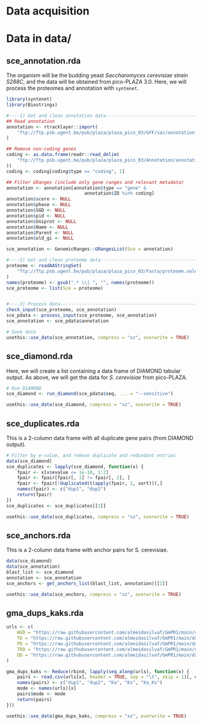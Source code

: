 Data acquisition
================

# Data in data/

## sce_annotation.rda

The organism will be the budding yeast *Saccharomyces cerevisiae strain
S288C*, and the data will be obtained from pico-PLAZA 3.0. Here, we will
process the proteomes and annotation with `syntenet`.

``` r
library(syntenet)
library(Biostrings)

#----1) Get and clean annotation data-------------------------------------------
## Read annotation
annotation <- rtracklayer::import(
    "ftp://ftp.psb.ugent.be/pub/plaza/plaza_pico_03/GFF/sac/annotation.selected_transcript.exon_features.sac.gff3.gz"
)

## Remove non-coding genes
coding <- as.data.frame(readr::read_delim(
    "ftp://ftp.psb.ugent.be/pub/plaza/plaza_pico_03/Annotation/annotation.selected_transcript.sac.csv.gz", skip = 8, delim = ";", show_col_types = FALSE
))
coding <- coding[coding$type == "coding", 1]

## Filter GRanges (include only gene ranges and relevant metadata)
annotation <- annotation[annotation$type == "gene" & 
                             annotation$ID %in% coding]
annotation$score <- NULL
annotation$phase <- NULL
annotation$SGD <- NULL
annotation$pid <- NULL
annotation$Uniprot <- NULL
annotation$Name <- NULL
annotation$Parent <- NULL
annotation$old_gi <- NULL

sce_annotation <- GenomicRanges::GRangesList(Sce = annotation)

#----2) Get and clean proteome data---------------------------------------------
proteome <- readAAStringSet(
    "ftp://ftp.psb.ugent.be/pub/plaza/plaza_pico_03/Fasta/proteome.selected_transcript.sac.fasta.gz"
)
names(proteome) <- gsub(".* \\| ", "", names(proteome))
sce_proteome <- list(Sce = proteome)


#----3) Process data------------------------------------------------------------
check_input(sce_proteome, sce_annotation)
sce_pdata <- process_input(sce_proteome, sce_annotation)
sce_annotation <- sce_pdata$annotation

# Save data
usethis::use_data(sce_annotation, compress = "xz", overwrite = TRUE)
```

## sce_diamond.rda

Here, we will create a list containing a data frame of DIAMOND tabular
output. As above, we will get the data for *S. cerevisiae* from
pico-PLAZA.

``` r
# Run DIAMOND
sce_diamond <- run_diamond(sce_pdata$seq, ... = "--sensitive")

usethis::use_data(sce_diamond, compress = "xz", overwrite = TRUE)
```

## sce_duplicates.rda

This is a 2-column data frame with all duplicate gene pairs (from
DIAMOND output).

``` r
# Filter by e-value, and remove duplicate and redundant entries
data(sce_diamond)
sce_duplicates <- lapply(sce_diamond, function(x) {
    fpair <- x[x$evalue <= 1e-10, 1:2]
    fpair <- fpair[fpair[, 1] != fpair[, 2], ]
    fpair <- fpair[!duplicated(t(apply(fpair, 1, sort))),]
    names(fpair) <- c("dup1", "dup2")
    return(fpair)
})
sce_duplicates <- sce_duplicates[[1]]

usethis::use_data(sce_duplicates, compress = "xz", overwrite = TRUE)
```

## sce_anchors.rda

This is a 2-column data frame with anchor pairs for S. cerevisiae.

``` r
data(sce_diamond)
data(sce_annotation)
blast_list <- sce_diamond
annotation <- sce_annotation
sce_anchors <- get_anchors_list(blast_list, annotation)[[1]]

usethis::use_data(sce_anchors, compress = "xz", overwrite = TRUE)
```

## gma_dups_kaks.rda

``` r
urls <- c(
    WGD = "https://raw.githubusercontent.com/almeidasilvaf/GmPR1/main/data/duplicated_genes_kaks/wgd_kaks.txt",
    TD = "https://raw.githubusercontent.com/almeidasilvaf/GmPR1/main/data/duplicated_genes_kaks/td_kaks.txt",
    PD = "https://raw.githubusercontent.com/almeidasilvaf/GmPR1/main/data/duplicated_genes_kaks/pd_kaks.txt",
    TRD = "https://raw.githubusercontent.com/almeidasilvaf/GmPR1/main/data/duplicated_genes_kaks/trd_kaks.txt",
    DD = "https://raw.githubusercontent.com/almeidasilvaf/GmPR1/main/data/duplicated_genes_kaks/dd_kaks.txt"
)

gma_dups_kaks <- Reduce(rbind, lapply(seq_along(urls), function(x) {
    pairs <- read.csv(urls[x], header = TRUE, sep = "\t", skip = 1)[, c(1:5)]
    names(pairs) <- c("dup1", "dup2", "Ka", "Ks", "Ka_Ks")
    mode <- names(urls)[x]
    pairs$mode <- mode
    return(pairs)
}))

usethis::use_data(gma_dups_kaks, compress = "xz", overwrite = TRUE)
```
